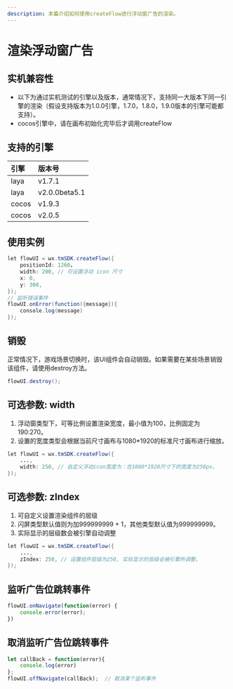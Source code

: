 ```yaml
---
description: 本篇介绍如何使用createFlow进行浮动窗广告的渲染。
---
```


# 渲染浮动窗广告

## **实机兼容性**

* 以下为通过实机测试的引擎以及版本，通常情况下，支持同一大版本下同一引擎的渲染（假设支持版本为1.0.0引擎，1.7.0，1.8.0，1.9.0版本的引擎可能都支持）。
* cocos引擎中，请在画布初始化完毕后才调用createFlow

## 支持的引擎

| 引擎 | 版本号 |
| :--- | :--- |
| laya | v1.7.1 |
| laya | v2.0.0beta5.1 |
| cocos | v1.9.3 |
| cocos | v2.0.5 |

## **使用实例**

```java
let flowUI = wx.tmSDK.createFlow({
    positionId: 1260，
    width: 200, // 可设置浮动 icon 尺寸
    x: 0,     
    y: 300,  
});
// 监听错误事件
flowUI.onError(function({message}){
    console.log(message)
});
```

## **销毁**

正常情况下，游戏场景切换时，该UI组件会自动销毁。如果需要在某些场景销毁该组件，请使用destroy方法。

```java
flowUI.destroy();
```

## **可选参数: width**

1. 浮动窗类型下，可等比例设置渲染宽度，最小值为100，比例固定为190:270。
2. 设置的宽度类型会根据当前尺寸画布与1080\*1920的标准尺寸画布进行缩放。

```java
let flowUI = wx.tmSDK.createFlow({
    ...,  
    width: 250, // 自定义浮动icon宽度为：在1080*1920尺寸下的宽度为250px。
});
```

## **可选参数: zIndex**

1. 可自定义设置渲染组件的层级
2. 闪屏类型默认值则为加999999999 + 1，其他类型默认值为999999999。
3. 实际显示的层级数会被引擎自动调整

```java
let flowUI = wx.tmSDK.createFlow({
    ...,  
    zIndex: 250, // 设置组件层级为250, 实际显示的层级会被引擎所调整。
});
```

## **监听广告位跳转事件**

```javascript
flowUI.onNavigate(function(error) {
    console.error(error);
})
```

## **取消监听广告位跳转事件**

```javascript
let callBack = function(error){
    console.log(error)
};
flowUI.offNavigate(callBack);  // 取消某个监听事件
```

